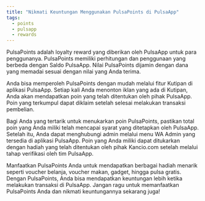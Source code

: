```yaml
---
title: "Nikmati Keuntungan Menggunakan PulsaPoints di PulsaApp"
tags:
  - points
  - pulsapp
  - rewards
---
```


PulsaPoints adalah loyalty reward yang diberikan oleh PulsaApp untuk para penggunanya. PulsaPoints memiliki perhitungan dan penggunaan yang berbeda dengan Saldo PulsaApp. Nilai PulsaPoints dijamin dengan dana yang memadai sesuai dengan nilai yang Anda terima.

Anda bisa memperoleh PulsaPoints dengan mudah melalui fitur Kutipan di aplikasi PulsaApp. Setiap kali Anda menonton iklan yang ada di Kutipan, Anda akan mendapatkan poin yang telah ditentukan oleh pihak PulsaApp. Poin yang terkumpul dapat diklaim setelah selesai melakukan transaksi pembelian.

Bagi Anda yang tertarik untuk menukarkan poin PulsaPoints, pastikan total poin yang Anda miliki telah mencapai syarat yang ditetapkan oleh PulsaApp. Setelah itu, Anda dapat menghubungi admin melalui menu WA Admin yang tersedia di aplikasi PulsaApp. Poin yang Anda miliki dapat ditukarkan dengan hadiah yang telah ditentukan oleh pihak Kancio.com setelah melalui tahap verifikasi oleh tim PulsaApp.

Manfaatkan PulsaPoints Anda untuk mendapatkan berbagai hadiah menarik seperti voucher belanja, voucher makan, gadget, hingga pulsa gratis. Dengan PulsaPoints, Anda bisa mendapatkan keuntungan lebih ketika melakukan transaksi di PulsaApp. Jangan ragu untuk memanfaatkan PulsaPoints Anda dan nikmati keuntungannya sekarang juga!